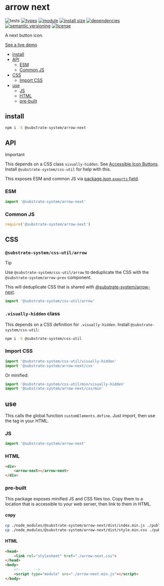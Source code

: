 # arrow next
![tests](https://github.com/substrate-system/arrow-next/actions/workflows/nodejs.yml/badge.svg)
[![types](https://img.shields.io/npm/types/@substrate-system/arrow-next?style=flat-square)](README.md)
[![module](https://img.shields.io/badge/module-ESM%2FCJS-blue?style=flat-square)](README.md)
[![install size](https://packagephobia.com/badge?p=@substrate-system/arrow-next)](https://packagephobia.com/result?p=@substrate-system/arrow-next)
[![dependencies](https://img.shields.io/badge/dependencies-zero-brightgreen.svg?style=flat-square)](package.json)
[![semantic versioning](https://img.shields.io/badge/semver-2.0.0-blue?logo=semver&style=flat-square)](https://semver.org/)
[![license](https://img.shields.io/badge/license-MIT-brightgreen.svg?style=flat-square)](LICENSE)

A next button icon.

[See a live demo](https://substrate-system.github.io/arrow-next/)

<!-- toc -->

- [install](#install)
- [API](#api)
  * [ESM](#esm)
  * [Common JS](#common-js)
- [CSS](#css)
  * [Import CSS](#import-css)
- [use](#use)
  * [JS](#js)
  * [HTML](#html)
  * [pre-built](#pre-built)

<!-- tocstop -->

## install

```sh
npm i -S @substrate-system/arrow-next
```

## API

> [!IMPORTANT]  
> This depends on a CSS class `visually-hidden`.
> See [Accessible Icon Buttons](https://www.sarasoueidan.com/blog/accessible-icon-buttons/).
> Install `@substrate-system/css-util` for help with this. 

This exposes ESM and common JS via [package.json `exports` field](https://nodejs.org/api/packages.html#exports).

### ESM
```js
import '@substrate-system/arrow-next'
```

### Common JS
```js
require('@substrate-system/arrow-next')
```

## CSS

### `@substrate-system/css-util/arrow`

> [!TIP]
> Use `@substrate-system/css-util/arrow` to deduplicate
> the CSS with the `@substrate-system/arrow-prev` component.

This will deduplicate CSS that is shared with [@substrate-system/arrow-next](https://github.com/substrate-system/arrow-next).

```js
import '@substrate-system/css-util/arrow'
```

### `.visually-hidden` class
This depends on a CSS definition for `.visually-hidden`. Install `@substrate-system/css-util`:

```sh
npm i -S @substrate-system/css-util
```

### Import CSS

```js
import '@substrate-system/css-util/visually-hidden'
import '@substrate-system/arrow-next/css'
```

Or minified:
```js
import '@substrate-system/css-util/min/visually-hidden'
import '@substrate-system/arrow-next/css/min'
```

## use
This calls the global function `customElements.define`. Just import, then use
the tag in your HTML.

### JS
```js
import '@substrate-system/arrow-next'
```

### HTML
```html
<div>
    <arrow-next></arrow-next>
</div>
```

### pre-built
This package exposes minified JS and CSS files too. Copy them to a location that is
accessible to your web server, then link to them in HTML.

#### copy
```sh
cp ./node_modules/@substrate-system/arrow-next/dist/index.min.js ./public/arrow-next.min.js
cp ./node_modules/@substrate-system/arrow-next/dist/style.min.css ./public/arrow-next.css
```

#### HTML
```html
<head>
    <link rel="stylesheet" href="./arrow-next.css">
</head>
<body>
    <!-- ... -->
    <script type="module" src="./arrow-next.min.js"></script>
</body>
```
